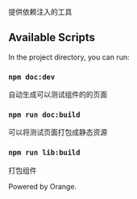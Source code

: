 提供依赖注入的工具

## Available Scripts

In the project directory, you can run:

### `npm doc:dev`

自动生成可以测试组件的的页面

### `npm run doc:build`

可以将测试页面打包成静态资源

### `npm run lib:build`
打包组件

Powered by Orange.
